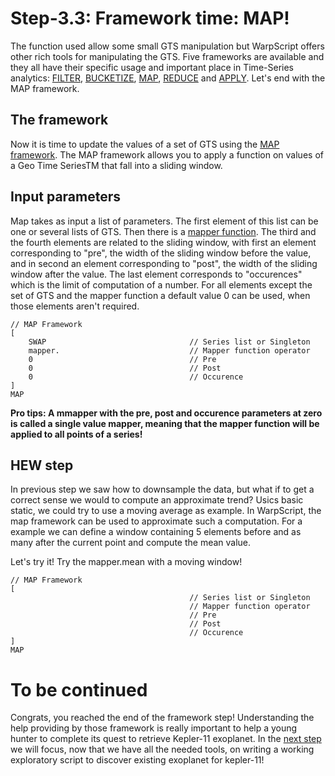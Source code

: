 # Step-3.3: Framework time: MAP!

The function used allow some small GTS manipulation but WarpScript offers other rich tools for manipulating the GTS. Five frameworks are available and they all have their specific usage and important place in Time-Series analytics: [FILTER](http://192.168.1.3:8082/reference/frameworks/framework-filter/), [BUCKETIZE](http://192.168.1.3:8082/reference/frameworks/framework-bucketize/), [MAP](http://192.168.1.3:8082/reference/frameworks/framework-map/), [REDUCE](http://192.168.1.3:8082/reference/frameworks/framework-reduce/) and [APPLY](http://192.168.1.3:8082/reference/frameworks/framework-apply/). Let's end with the MAP framework.

## The framework

Now it is time to update the values of a set of GTS using the [MAP framework](http://192.168.1.3:8082/reference/frameworks/framework-map/). The MAP framework allows you to apply a function on values of a Geo Time SeriesTM that fall into a sliding window.

## Input parameters

Map takes as input a list of parameters. The first element of this list can be one or several lists of GTS. Then there is a [mapper function](http://192.168.1.3:8082/reference/reference/#framework-mappers). The third and the fourth elements are related to the sliding window, with first an element corresponding to "pre", the width of the sliding window before the value, and in second an element corresponding to "post", the width of the sliding window after the value. The last element corresponds to "occurences" which is the limit of computation of a number. For all elements except the set of GTS and the mapper function a default value 0 can be used, when those elements aren't required.

```
// MAP Framework
[
    SWAP                                // Series list or Singleton
    mapper.                             // Mapper function operator
    0                                   // Pre
    0                                   // Post
    0                                   // Occurence
]
MAP

```

**Pro tips: A mmapper with the pre, post and occurence parameters at zero is called a single value mapper, meaning that the mapper function will be applied to all points of a series!**

## HEW step

In previous step we saw how to downsample the data, but what if to get a correct sense we would to compute an approximate trend? Usics basic static, we could try to use a moving average as example. In WarpScript, the map framework can be used to approximate such a computation. For a example we can define a window containing 5 elements before and as many after the current point and compute the mean value.

Let's try it! Try the mapper.mean with a moving window!

```
// MAP Framework
[
                                        // Series list or Singleton
                                        // Mapper function operator
                                        // Pre
                                        // Post
                                        // Occurence
]
MAP

```

# To be continued

Congrats, you reached the end of the framework step! Understanding the help providing by those framework is really important to help a young hunter to complete its quest to retrieve Kepler-11 exoplanet. In the [next step](/step-4-First-Exo-Detection/4.1-Yet-another-framework-APPLY/README.md) we will focus, now that we have all the needed tools, on writing a working exploratory script to discover existing exoplanet for kepler-11!